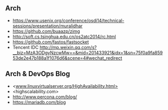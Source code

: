 ## Arch
- <https://www.usenix.org/conference/osdi14/technical-sessions/presentation/muralidhar>
- <https://github.com/buaazp/zimg>
- <http://soft.cs.tsinghua.edu.cn/os2atc2014/rc.html>
- <https://github.com/fastos/fastsocket>
- Tencent IDC <http://mp.weixin.qq.com/s?__biz=MzA3ODgyNzcwMw==&mid=201433921&idx=1&sn=75f0a9fa85953de2e47b188a1f1076d6&scene=4#wechat_redirect>

## Arch & DevOps Blog
- <www.linuxvirtualserver.org/HighAvailability.html>
- <highscalability.com>
- <http://www.percona.com/blog/>
- <https://mariadb.com/blog>
